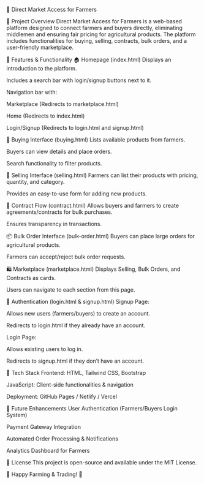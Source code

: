 🌾 Direct Market Access for Farmers


📌 Project Overview
Direct Market Access for Farmers is a web-based platform designed to connect farmers and buyers directly, eliminating middlemen and ensuring fair pricing for agricultural products. The platform includes functionalities for buying, selling, contracts, bulk orders, and a user-friendly marketplace.

📜 Features & Functionality
🏠 Homepage (index.html)
Displays an introduction to the platform.

Includes a search bar with login/signup buttons next to it.

Navigation bar with:

Marketplace (Redirects to marketplace.html)

Home (Redirects to index.html)

Login/Signup (Redirects to login.html and signup.html)

🛒 Buying Interface (buying.html)
Lists available products from farmers.

Buyers can view details and place orders.

Search functionality to filter products.

🌾 Selling Interface (selling.html)
Farmers can list their products with pricing, quantity, and category.

Provides an easy-to-use form for adding new products.

📜 Contract Flow (contract.html)
Allows buyers and farmers to create agreements/contracts for bulk purchases.

Ensures transparency in transactions.

📦 Bulk Order Interface (bulk-order.html)
Buyers can place large orders for agricultural products.

Farmers can accept/reject bulk order requests.

🛍️ Marketplace (marketplace.html)
Displays Selling, Bulk Orders, and Contracts as cards.

Users can navigate to each section from this page.

🔑 Authentication (login.html & signup.html)
Signup Page:

Allows new users (farmers/buyers) to create an account.

Redirects to login.html if they already have an account.

Login Page:

Allows existing users to log in.

Redirects to signup.html if they don’t have an account.

🎨 Tech Stack
Frontend: HTML, Tailwind CSS, Bootstrap

JavaScript: Client-side functionalities & navigation

Deployment: GitHub Pages / Netlify / Vercel

📢 Future Enhancements
User Authentication (Farmers/Buyers Login System)

Payment Gateway Integration

Automated Order Processing & Notifications

Analytics Dashboard for Farmers

📜 License
This project is open-source and available under the MIT License.

🚀 Happy Farming & Trading! 🌾

